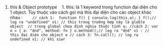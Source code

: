 1. this & Object prototype
    1. this: là 1 keyword trong function đại diện cho 1 object. Tùy thuộc vào cách gọi mà this đại diện cho các object khác nhau : 
        ```
        // cách 1: 
        function f() {
            console.log(this.a);
        }
        f();// log ra "undefined" vì:
        // this trong trường hợp này là globle object 
        // trong global chưa định nghia thuộc tính a;
        //cách 2:
        var o = {
            a: "dnd",
            method: fn
        }
        o.method();// log ra "dnd" vì :
        // this đại diện cho object o
        // cách 3:
        fn.call(); // log ra undefined vì:
        // khi siwr
        ```
    
    